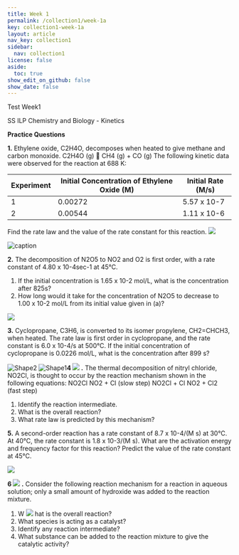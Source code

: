 ```yaml
---
title: Week 1
permalink: /collection1/week-1a
key: collection1-week-1a
layout: article
nav_key: collection1
sidebar:
  nav: collection1
license: false
aside:
  toc: true
show_edit_on_github: false
show_date: false
---
```


Test Week1


SS ILP Chemistry and Biology - Kinetics

**Practice Questions**

**1.** Ethylene oxide, C2H4O, decomposes when heated to give methane and carbon monoxide.
 C2H4O (g)  CH4 (g) + CO (g)
 The following kinetic data were observed for the reaction at 688 K:

| **Experiment** | **Initial Concentration of Ethylene Oxide (M)** | **Initial Rate (M/s)** |
| --- | --- | --- |
| 1 | 0.00272 | 5.57 x 10-7 |
| 2 | 0.00544 | 1.11 x 10-6 |

Find the rate law and the value of the rate constant for this reaction.
 ![](/10023/assets/images/week2/2.jpg)

![caption](/10023/assets/images/week2/3.jpg)



**2.** The decomposition of N2O5 to NO2 and O2 is first order, with a rate constant of 4.80 x 10-4sec-1 at 45°C.

1. If the initial concentration is 1.65 x 10-2 mol/L, what is the concentration after 825s?
2. How long would it take for the concentration of N2O5 to decrease to 1.00 x 10-2 mol/L from its initial value given in (a)?

<img src="/10023/assets/images/week2/2.jpg"  class="center_seventy"/>



**3.** Cyclopropane, C3H6, is converted to its isomer propylene, CH2=CHCH3, when heated. The rate law is first order in cyclopropane, and the rate constant is 6.0 x 10-4/s at 500°C. If the initial concentration of cyclopropane is 0.0226 mol/L, what is the concentration after 899 s?

![Shape2](RackMultipart20220712-1-dyq3i4_html_e52e02c97bd85bea.gif) ![Shape1](RackMultipart20220712-1-dyq3i4_html_7e41861e5fc1449a.gif)**4 ![](RackMultipart20220712-1-dyq3i4_html_8dae53bb2eb4860.gif) .** The thermal decomposition of nitryl chloride, NO2Cl, is thought to occur by the reaction mechanism shown in the following equations:
 NO2Cl NO2 + Cl (slow step)
NO2Cl + Cl NO2 + Cl2 (fast step)

1. Identify the reaction intermediate.
2. What is the overall reaction?
3. What rate law is predicted by this mechanism?

**5.** A second-order reaction has a rate constant of 8.7 x 10-4/(M s) at 30°C. At 40°C, the rate constant is 1.8 x 10-3/(M s). What are the activation energy and frequency factor for this reaction? Predict the value of the rate constant at 45°C.

![](RackMultipart20220712-1-dyq3i4_html_dbb84b2af0444803.gif)

**6 ![](RackMultipart20220712-1-dyq3i4_html_4bd618c5b62edc5b.png) .** Consider the following reaction mechanism for a reaction in aqueous solution; only a small amount of hydroxide was added to the reaction mixture.

1. W ![](RackMultipart20220712-1-dyq3i4_html_fc888c35fd5fe8d9.gif) hat is the overall reaction?
2. What species is acting as a catalyst?
3. Identify any reaction intermediate?
4. What substance can be added to the reaction mixture to give the catalytic activity?

